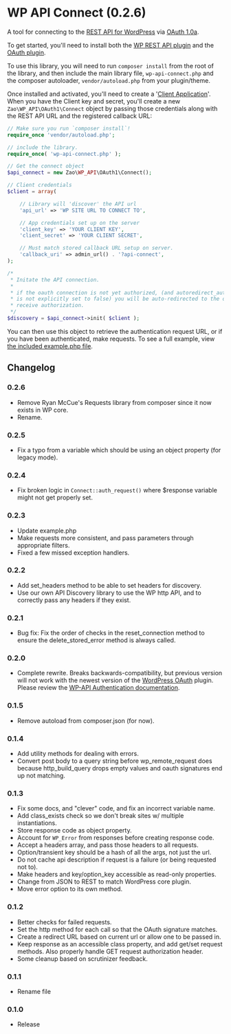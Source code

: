 WP API Connect (0.2.6)
=========

A tool for connecting to the [REST API for WordPress](https://github.com/WP-API/WP-API) via [OAuth 1.0a](https://github.com/WP-API/OAuth1).

To get started, you'll need to install both the [WP REST API plugin](https://github.com/WP-API/WP-API) and the [OAuth plugin](https://github.com/WP-API/OAuth1).

To use this library, you will need to run `composer install` from the root of the library, and then include the main library file, `wp-api-connect.php` and the composer autoloader, `vendor/autoload.php` from your plugin/theme.

Once installed and activated, you'll need to create a '[Client Application](http://v2.wp-api.org/guide/authentication/#oauth-authentication)'.
When you have the Client key and secret, you'll create a new `Zao\WP_API\OAuth1\Connect` object by passing those credentials along with the REST API URL and the registered callback URL:

```php
// Make sure you run `composer install`!
require_once 'vendor/autoload.php';

// include the library.
require_once( 'wp-api-connect.php' );

// Get the connect object
$api_connect = new Zao\WP_API\OAuth1\Connect();

// Client credentials
$client = array(

	// Library will 'discover' the API url
	'api_url' => 'WP SITE URL TO CONNECT TO',

	// App credentials set up on the server
	'client_key' => 'YOUR CLIENT KEY',
	'client_secret' => 'YOUR CLIENT SECRET',

	// Must match stored callback URL setup on server.
	'callback_uri' => admin_url() . '?api-connect',
);

/*
 * Initate the API connection.
 *
 * if the oauth connection is not yet authorized, (and autoredirect_authoriziation
 * is not explicitly set to false) you will be auto-redirected to the other site to
 * receive authorization.
 */
$discovery = $api_connect->init( $client );

```

You can then use this object to retrieve the authentication request URL, or if you have been authenticated, make requests. To see a full example, view [the included example.php file](https://github.com/zao-web/wp-api-connect/blob/master/example.php).

## Changelog

### 0.2.6
* Remove Ryan McCue's Requests library from composer since it now exists in WP core.
* Rename.

### 0.2.5
* Fix a typo from a variable which should be using an object property (for legacy mode).

### 0.2.4
* Fix broken logic in `Connect::auth_request()` where $response variable might not get properly set.

### 0.2.3
* Update example.php
* Make requests more consistent, and pass parameters through appropriate filters.
* Fixed a few missed exception handlers.

### 0.2.2
* Add set_headers method to be able to set headers for discovery.
* Use our own API Discovery library to use the WP http API, and to correctly pass any headers if they exist.

### 0.2.1
* Bug fix: Fix the order of checks in the reset_connection method to ensure the delete_stored_error method is always called.

### 0.2.0
* Complete rewrite. Breaks backwards-compatibility, but previous version will not work with the newest version of the [WordPress OAuth](https://github.com/WP-API/OAuth1) plugin. Please review the [WP-API Authentication documentation](http://v2.wp-api.org/guide/authentication/#oauth-authentication).

### 0.1.5
* Remove autoload from composer.json (for now).

### 0.1.4
* Add utility methods for dealing with errors.
* Convert post body to a query string before wp_remote_request does because http_build_query drops empty values and oauth signatures end up not matching.

### 0.1.3
* Fix some docs, and "clever" code, and fix an incorrect variable name.
* Add class_exists check so we don't break sites w/ multiple instantiations.
* Store response code as object property.
* Account for `WP_Error` from responses before creating response code.
* Accept a headers array, and pass those headers to all requests.
* Option/transient key should be a hash of all the args, not just the url.
* Do not cache api description if request is a failure (or being requested not to).
* Make headers and key/option_key accessible as read-only properties.
* Change from JSON to REST to match WordPress core plugin.
* Move error option to its own method.

### 0.1.2
* Better checks for failed requests.
* Set the http method for each call so that the OAuth signature matches.
* Create a redirect URL based on current url or allow one to be passed in.
* Keep response as an accessible class property, and add get/set request methods. Also properly handle GET request authorization header.
* Some cleanup based on scrutinizer feedback.

### 0.1.1
* Rename file

### 0.1.0
* Release

